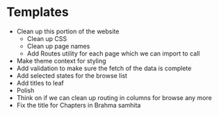 # Templates

- Clean up this portion of the website
  - Clean up CSS
  - Clean up page names
  - Add Routes utility for each page which we can import to call
- Make theme context for styling
- Add validation to make sure the fetch of the data is complete
- Add selected states for the browse list
- Add titles to leaf
- Polish
- Think on if we can clean up routing in columns for browse any more
- Fix the title for Chapters in Brahma samhita
